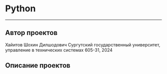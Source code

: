 # Python


***

## Автор проектов 
Хайитов Шохин Дилшодович
Сургутский государственный университет, управление в технических системах 605-31, 2024

## Описание проектов

